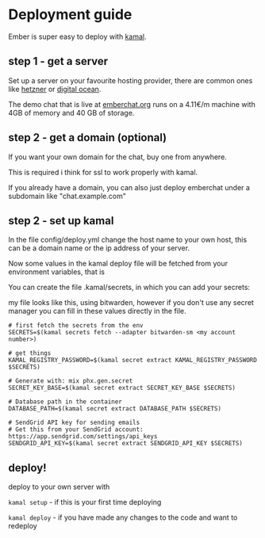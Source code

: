 # Deployment guide

Ember is super easy to deploy with [kamal](https://kamal-deploy.org).

## step 1 - get a server

Set up a server on your favourite hosting provider, there are common ones like [hetzner](https://www.hetzner.com/) or [digital ocean](https://www.digitalocean.com/).

The demo chat that is live at [emberchat.org](https://emberchat.org) runs on a 4.11€/m machine with 4GB of memory and 40 GB of storage.

## step 2 - get a domain (optional)

If you want your own domain for the chat, buy one from anywhere. 

This is required i think for ssl to work properly with kamal. 

If you already have a domain, you can also just deploy emberchat under a subdomain like "chat.example.com"

## step 2 - set up kamal

In the file config/deploy.yml change the host name to your own host, this can be a domain name or the ip address of your server.

Now some values in the kamal deploy file will be fetched from your environment variables, that is

You can create the file .kamal/secrets, in which you can add your secrets:

my file looks like this, using bitwarden, however if you don't use any secret manager you can fill in these values directly in the file.

```
# first fetch the secrets from the env
SECRETS=$(kamal secrets fetch --adapter bitwarden-sm <my account number>)

# get things
KAMAL_REGISTRY_PASSWORD=$(kamal secret extract KAMAL_REGISTRY_PASSWORD $SECRETS)

# Generate with: mix phx.gen.secret
SECRET_KEY_BASE=$(kamal secret extract SECRET_KEY_BASE $SECRETS)

# Database path in the container
DATABASE_PATH=$(kamal secret extract DATABASE_PATH $SECRETS)

# SendGrid API key for sending emails
# Get this from your SendGrid account: https://app.sendgrid.com/settings/api_keys
SENDGRID_API_KEY=$(kamal secret extract SENDGRID_API_KEY $SECRETS)
```


## deploy!

deploy to your own server with 

`kamal setup` - if this is your first time deploying

`kamal deploy` - if you have made any changes to the code and want to redeploy

